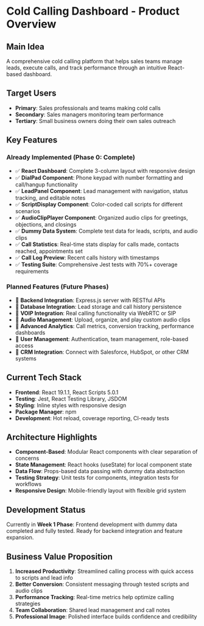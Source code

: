 # Cold Calling Dashboard - Product Overview

## Main Idea
A comprehensive cold calling platform that helps sales teams manage leads, execute calls, and track performance through an intuitive React-based dashboard.

## Target Users
- **Primary**: Sales professionals and teams making cold calls
- **Secondary**: Sales managers monitoring team performance
- **Tertiary**: Small business owners doing their own sales outreach

## Key Features

### Already Implemented (Phase 0: Complete)
- ✅ **React Dashboard**: Complete 3-column layout with responsive design
- ✅ **DialPad Component**: Phone keypad with number formatting and call/hangup functionality
- ✅ **LeadPanel Component**: Lead management with navigation, status tracking, and editable notes
- ✅ **ScriptDisplay Component**: Color-coded call scripts for different scenarios
- ✅ **AudioClipPlayer Component**: Organized audio clips for greetings, objections, and closings
- ✅ **Dummy Data System**: Complete test data for leads, scripts, and audio clips
- ✅ **Call Statistics**: Real-time stats display for calls made, contacts reached, appointments set
- ✅ **Call Log Preview**: Recent calls history with timestamps
- ✅ **Testing Suite**: Comprehensive Jest tests with 70%+ coverage requirements

### Planned Features (Future Phases)
- 🔄 **Backend Integration**: Express.js server with RESTful APIs
- 🔄 **Database Integration**: Lead storage and call history persistence  
- 🔄 **VOIP Integration**: Real calling functionality via WebRTC or SIP
- 🔄 **Audio Management**: Upload, organize, and play custom audio clips
- 🔄 **Advanced Analytics**: Call metrics, conversion tracking, performance dashboards
- 🔄 **User Management**: Authentication, team management, role-based access
- 🔄 **CRM Integration**: Connect with Salesforce, HubSpot, or other CRM systems

## Current Tech Stack
- **Frontend**: React 19.1.1, React Scripts 5.0.1
- **Testing**: Jest, React Testing Library, JSDOM
- **Styling**: Inline styles with responsive design
- **Package Manager**: npm
- **Development**: Hot reload, coverage reporting, CI-ready tests

## Architecture Highlights
- **Component-Based**: Modular React components with clear separation of concerns
- **State Management**: React hooks (useState) for local component state
- **Data Flow**: Props-based data passing with dummy data abstraction
- **Testing Strategy**: Unit tests for components, integration tests for workflows
- **Responsive Design**: Mobile-friendly layout with flexible grid system

## Development Status
Currently in **Week 1 Phase**: Frontend development with dummy data completed and fully tested. Ready for backend integration and feature expansion.

## Business Value Proposition
1. **Increased Productivity**: Streamlined calling process with quick access to scripts and lead info
2. **Better Conversion**: Consistent messaging through tested scripts and audio clips
3. **Performance Tracking**: Real-time metrics help optimize calling strategies
4. **Team Collaboration**: Shared lead management and call notes
5. **Professional Image**: Polished interface builds confidence and credibility